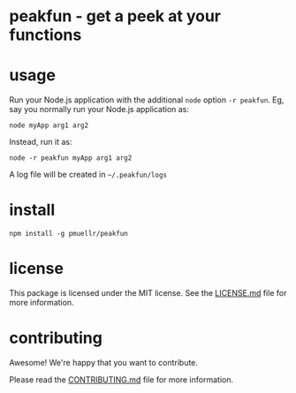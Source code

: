 peakfun - get a peek at your functions
================================================================================


usage
================================================================================

Run your Node.js application with the additional `node` option `-r peakfun`.
Eg, say you normally run your Node.js application as:

    node myApp arg1 arg2

Instead, run it as:

    node -r peakfun myApp arg1 arg2

A log file will be created in `~/.peakfun/logs`


install
================================================================================

    npm install -g pmuellr/peakfun


license
================================================================================

This package is licensed under the MIT license.  See the
[LICENSE.md](LICENSE.md) file for more information.


contributing
================================================================================

Awesome!  We're happy that you want to contribute.

Please read the [CONTRIBUTING.md](CONTRIBUTING.md) file for more information.
